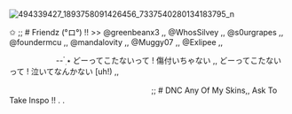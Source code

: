 　  　  　  ![494339427_1893758091426456_7337540280134183795_n](https://github.com/user-attachments/assets/6f83488d-50c3-4c90-aa43-87b35f358884)


✩ ;; # Friendz (°ロ°) !! >> @greenbeanx3 ,, @WhosSilvey ,, @s0urgrapes ,, @foundermcu ,, @mandalovity ,, @Muggy07 ,, @Exlipee ,,

    

　　　 　 --  ๋࣭ ⭑ どーってこたないって ! 傷付いちゃない ,, どーってこたないって ! 泣いてなんかない [uh!) ,,

　 　 　 　 　　　　　　 　　  ;; # DNC Any Of My Skins,, Ask To Take Inspo !! . .
